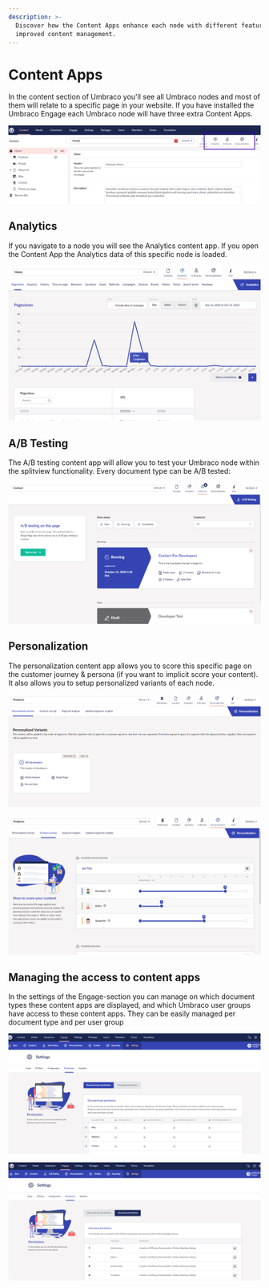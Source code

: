 ```yaml
---
description: >-
  Discover how the Content Apps enhance each node with different features for
  improved content management.
---
```


# Content Apps

In the content section of Umbraco you'll see all Umbraco nodes and most of them will relate to a specific page in your website. If you have installed the Umbraco Engage each Umbraco node will have three extra Content Apps.&#x20;

![](../../.gitbook/assets/engage-content-apps-2.png)

## Analytics

If you navigate to a node you will see the Analytics content app. If you open the Content App the Analytics data of this specific node is loaded.

![](../../.gitbook/assets/engage-content-apps-analytics.png)

## A/B Testing

The A/B testing content app will allow you to test your Umbraco node within the splitview functionality. Every document type can be A/B tested:

![](../../.gitbook/assets/engage-content-apps-ab-tests.png)

## Personalization

The personalization content app allows you to score this specific page on the customer journey & persona (if you want to implicit score your content). It also allows you to setup personalized variants of each node.

![](../../.gitbook/assets/engage-content-apps-personalization-1.png)

![](../../.gitbook/assets/engage-content-apps-personalization-2.png)

## Managing the access to content apps

In the settings of the Engage-section you can manage on which document types these content apps are displayed, and which Umbraco user groups have access to these content apps. They can be easily managed per document type and per user group

![](../../.gitbook/assets/engage-content-apps-permissions1.png)

![](../../.gitbook/assets/engage-content-apps-permissions2.png)
